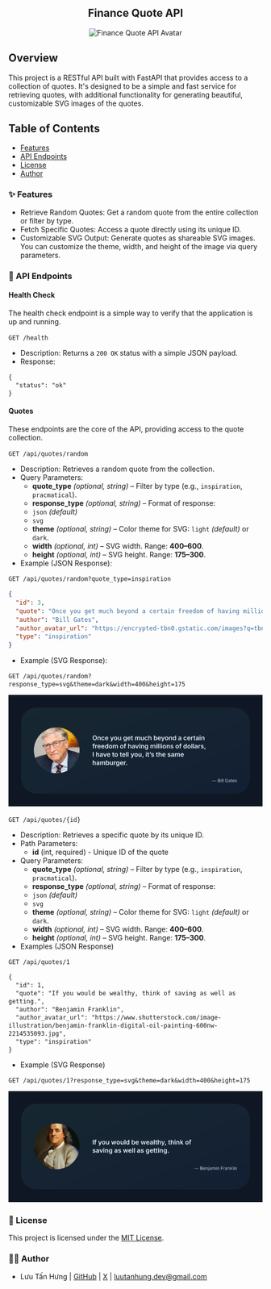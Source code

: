 <div align="center">
    <h2>Finance Quote API</h2>
    <img src="https://encrypted-tbn0.gstatic.com/images?q=tbn:ANd9GcRhMEpbEVqhuQqr_zMiWOrud6AZOZTrUoQVlw&s" alt="Finance Quote API Avatar" width="50" height="50"/>
</div>

## Overview
This project is a RESTful API built with FastAPI that provides access to a collection of quotes. It's designed to be a simple and fast service for retrieving quotes, with additional functionality for generating beautiful, customizable SVG images of the quotes.

## Table of Contents
- [Features](#-features)
- [API Endpoints](#-api-endpoints)
- [License](#-license)
- [Author](#-author)

### ✨ Features
- Retrieve Random Quotes: Get a random quote from the entire collection or filter by type.
- Fetch Specific Quotes: Access a quote directly using its unique ID.
- Customizable SVG Output: Generate quotes as shareable SVG images. You can customize the theme, width, and height of the image via query parameters.

### 📖 API Endpoints

#### Health Check
The health check endpoint is a simple way to verify that the application is up and running.

`GET /health`

- Description: Returns a `200 OK` status with a simple JSON payload.
- Response:
```
{
  "status": "ok"
}
```

#### Quotes

These endpoints are the core of the API, providing access to the quote collection.

`GET /api/quotes/random`

- Description: Retrieves a random quote from the collection.
- Query Parameters:
    - **quote_type** *(optional, string)* – Filter by type (e.g., `inspiration`, `pracmatical`).
    - **response_type** *(optional, string)* – Format of response:
    - `json` *(default)*
    - `svg`
    - **theme** *(optional, string)* – Color theme for SVG: `light` *(default)* or `dark`.
    - **width** *(optional, int)* – SVG width. Range: **400–600**.
    - **height** *(optional, int)* – SVG height. Range: **175–300**.
- Example (JSON Response):
```http
GET /api/quotes/random?quote_type=inspiration
```
```json
{
  "id": 3,
  "quote": "Once you get much beyond a certain freedom of having millions of dollars, I have to tell you, it’s the same hamburger.",
  "author": "Bill Gates",
  "author_avatar_url": "https://encrypted-tbn0.gstatic.com/images?q=tbn:ANd9GcQCNQD1uEyyUbtJxMdpneAHTM2XflvSZ6KPylf1PYP4L33NTxwnRDZsk4TxjKtmb2EELZ8&usqp=CAU",
  "type": "inspiration"
}
```
- Example (SVG Response):
```http
GET /api/quotes/random?response_type=svg&theme=dark&width=400&height=175
```
![Bill Gates's Quote](./assets/bill-gates-quote.svg)

`GET /api/quotes/{id}`
- Description: Retrieves a specific quote by its unique ID.
- Path Parameters:
    - **id** (int, required) - Unique ID of the quote
- Query Parameters:
    - **quote_type** *(optional, string)* – Filter by type (e.g., `inspiration`, `pracmatical`).
    - **response_type** *(optional, string)* – Format of response:
    - `json` *(default)*
    - `svg`
    - **theme** *(optional, string)* – Color theme for SVG: `light` *(default)* or `dark`.
    - **width** *(optional, int)* – SVG width. Range: **400–600**.
    - **height** *(optional, int)* – SVG height. Range: **175–300**.
- Examples (JSON Response)
```http
GET /api/quotes/1
```
```
{
  "id": 1,
  "quote": "If you would be wealthy, think of saving as well as getting.",
  "author": "Benjamin Franklin",
  "author_avatar_url": "https://www.shutterstock.com/image-illustration/benjamin-franklin-digital-oil-painting-600nw-2214535093.jpg",
  "type": "inspiration"
}
```
- Example (SVG Response)
```
GET /api/quotes/1?response_type=svg&theme=dark&width=400&height=175
```
![Benjamin Franklin's Quote](./assets/benjamin-franklin-quote.svg)

### 📄 License
This project is licensed under the [MIT License](/LICENSE.md).

### ✍🏼 Author
- Lưu Tấn Hưng | [GitHub](https://github.com/luutanhung) | [X](https://x.com/luu_tan_hung) | <luutanhung.dev@gmail.com>
